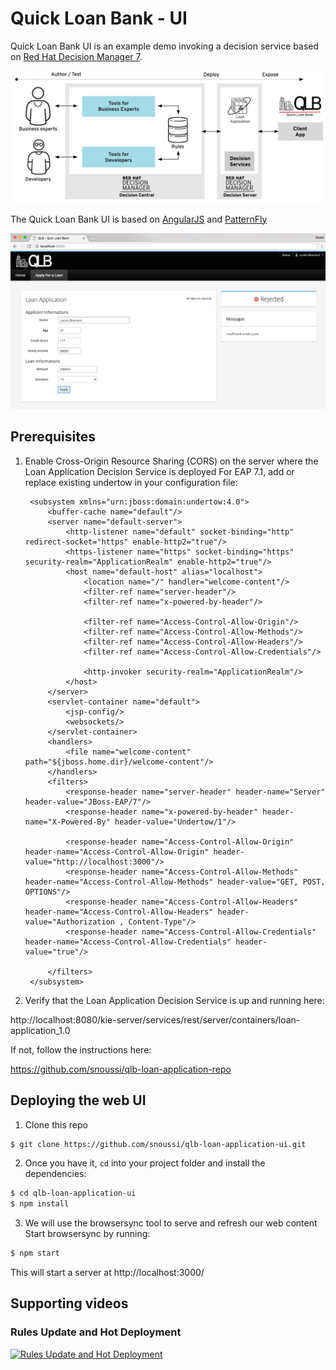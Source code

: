 # Quick Loan Bank - UI

Quick Loan Bank UI is an example demo invoking a decision service based on [Red Hat Decision Manager 7](https://www.redhat.com/en/technologies/jboss-middleware/businessrules).

![qlb rhdm 7 demo](img/qlb_rhdm.png?raw=true)

The Quick Loan Bank UI is based on [AngularJS](https://angularjs.org) and [PatternFly](http://patternfly.org)

![qlb ui](img/qlb_ui.png?raw=true)

## Prerequisites

1. Enable Cross-Origin Resource Sharing (CORS) on the server where the Loan Application Decision Service is deployed
For EAP 7.1, add or replace existing undertow in your configuration file:

        <subsystem xmlns="urn:jboss:domain:undertow:4.0">
            <buffer-cache name="default"/>
            <server name="default-server">
                <http-listener name="default" socket-binding="http" redirect-socket="https" enable-http2="true"/>
                <https-listener name="https" socket-binding="https" security-realm="ApplicationRealm" enable-http2="true"/>
                <host name="default-host" alias="localhost">
                    <location name="/" handler="welcome-content"/>
                    <filter-ref name="server-header"/>
                    <filter-ref name="x-powered-by-header"/>

                    <filter-ref name="Access-Control-Allow-Origin"/>
                    <filter-ref name="Access-Control-Allow-Methods"/>
                    <filter-ref name="Access-Control-Allow-Headers"/>                                        
                    <filter-ref name="Access-Control-Allow-Credentials"/>   

                    <http-invoker security-realm="ApplicationRealm"/>
                </host>
            </server>
            <servlet-container name="default">
                <jsp-config/>
                <websockets/>
            </servlet-container>
            <handlers>
                <file name="welcome-content" path="${jboss.home.dir}/welcome-content"/>
            </handlers>
            <filters>
                <response-header name="server-header" header-name="Server" header-value="JBoss-EAP/7"/>
                <response-header name="x-powered-by-header" header-name="X-Powered-By" header-value="Undertow/1"/>

                <response-header name="Access-Control-Allow-Origin" header-name="Access-Control-Allow-Origin" header-value="http://localhost:3000"/>
                <response-header name="Access-Control-Allow-Methods" header-name="Access-Control-Allow-Methods" header-value="GET, POST, OPTIONS"/>
                <response-header name="Access-Control-Allow-Headers" header-name="Access-Control-Allow-Headers" header-value="Authorization , Content-Type"/>
                <response-header name="Access-Control-Allow-Credentials" header-name="Access-Control-Allow-Credentials" header-value="true"/>  

            </filters>
        </subsystem>

2. Verify that the Loan Application Decision Service is up and running here:



http://localhost:8080/kie-server/services/rest/server/containers/loan-application_1.0

If not, follow the instructions here:

https://github.com/snoussi/qlb-loan-application-repo




## Deploying the web UI

1. Clone this repo

```bash
$ git clone https://github.com/snoussi/qlb-loan-application-ui.git
```

2. Once you have it, `cd` into your project folder and install the dependencies:

```bash
$ cd qlb-loan-application-ui
$ npm install
```

3. We will use the browsersync tool to serve and refresh our web content 
Start browsersync by running:

```bash
$ npm start
```

This will start a server at http://localhost:3000/

## Supporting videos
### Rules Update and Hot Deployment
[![Rules Update and Hot Deployment](https://i.imgur.com/XKsmHMV.png)](https://vimeo.com/259899040 "Rules Update and Hot Deployment")
